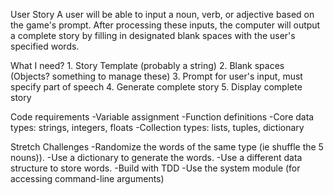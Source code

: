 
User Story
    A user will be able to input a noun, verb, or adjective based on the game's prompt. After processing these inputs, the computer will output a complete story by filling in designated blank spaces with the user's specified words.

What I need?
    1. Story Template (probably a string)
    2. Blank spaces (Objects? something to manage these)
    3. Prompt for user's input, must specify part of speech
    4. Generate complete story
    5. Display complete story

Code requirements
    -Variable assignment
    -Function definitions
    -Core data types: strings, integers, floats
    -Collection types: lists, tuples, dictionary

Stretch Challenges
    -Randomize the words of the same type (ie shuffle the 5 nouns)).
    -Use a dictionary to generate the words.
    -Use a different data structure to store words.
    -Build with TDD
    -Use the system module (for accessing command-line arguments)

